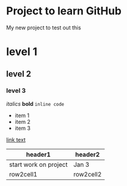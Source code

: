 # Project to learn GitHub
My new project to test out this

# level 1
## level 2
### level 3

*italics*
**bold**
`inline code`

- item 1
- item 2
- item 3

[link text](http://vanderbi.lt/github)

| header1 | header2 |
| --- | --- |
| start work on project | Jan 3 |
| row2cell1 | row2cell2 |
